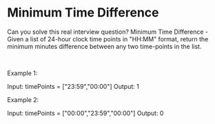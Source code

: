 # Minimum Time Difference

Can you solve this real interview question? Minimum Time Difference - Given a list of 24-hour clock time points in "HH:MM" format, return the minimum minutes difference between any two time-points in the list.

 

Example 1:

Input: timePoints = ["23:59","00:00"]
Output: 1


Example 2:

Input: timePoints = ["00:00","23:59","00:00"]
Output: 0